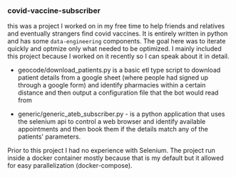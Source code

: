 ### covid-vaccine-subscriber

this was a project I worked on in my free time to help friends and relatives and eventually strangers find covid vaccines. 
It is entirely written in python and has some `data-engineering` components. The goal here was to iterate quickly and optmize
only what needed to be optimized. I mainly included this project because I worked on it recently so I can speak about it in detail.

* geocode/download_patients.py is a basic etl type script to download patient details from a google sheet (where people had signed up through a google form)
and identify pharmacies within a certain distance and then output a configuration file that the bot would read from
  
* generic/generic_ateb_subscriber.py - is a python application that uses the selenium api to control a web browser and identify
available appointments and then book them if the details match any of the patients' parameters.
  
Prior to this project I had no experience with Selenium. The project run inside a docker container mostly because that
is my default but it allowed for easy parallelization (docker-compose).